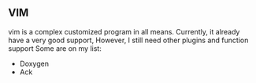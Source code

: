 ## VIM

vim is a complex customized program in all means.
Currently, it already have a very good support, However, I still need other plugins and function support
Some are on my list:

* Doxygen
* Ack

